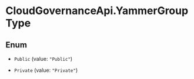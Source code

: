 # CloudGovernanceApi.YammerGroupType

## Enum


* `Public` (value: `"Public"`)

* `Private` (value: `"Private"`)


